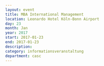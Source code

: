 ```yaml
---
layout: event
title: MBA International Management 
location: Leonardo Hotel Köln-Bonn Airport
day: 23
month: Jan
year: 2017
start: 2017-01-23
end: 2017-01-23
description: 
category: informationsveranstaltung
department: casc
---
```


